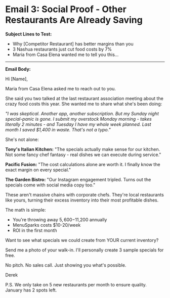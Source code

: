 # Email 3: Social Proof - Other Restaurants Are Already Saving

**Subject Lines to Test:**
- Why [Competitor Restaurant] has better margins than you
- 3 Nashua restaurants just cut food costs by 7%
- Maria from Casa Elena wanted me to tell you this...

---

**Email Body:**

Hi [Name],

Maria from Casa Elena asked me to reach out to you.

She said you two talked at the last restaurant association meeting about the crazy food costs this year. She wanted me to share what she's been doing:

*"I was skeptical. Another app, another subscription. But my Sunday night special-panic is gone. I submit my overstock Monday morning - takes literally 2 minutes - and Tuesday I have my whole week planned. Last month I saved $1,400 in waste. That's not a typo."*

She's not alone:

**Tony's Italian Kitchen:** "The specials actually make sense for our kitchen. Not some fancy chef fantasy - real dishes we can execute during service."

**Pacific Fusion:** "The cost calculations alone are worth it. I finally know the exact margin on every special."

**The Garden Bistro:** "Our Instagram engagement tripled. Turns out the specials come with social media copy too."

These aren't massive chains with corporate chefs. They're local restaurants like yours, turning their excess inventory into their most profitable dishes.

The math is simple:
- You're throwing away $5,600-$11,200 annually
- MenuSparks costs $10-20/week
- ROI in the first month

Want to see what specials we could create from YOUR current inventory?

Send me a photo of your walk-in. I'll personally create 3 sample specials for free.

No pitch. No sales call. Just showing you what's possible.

Derek

P.S. We only take on 5 new restaurants per month to ensure quality. January has 2 spots left.